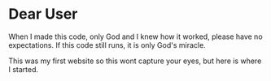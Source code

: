 # Dear User
When I made this code, only God and I knew how it worked, please have no expectations. If this code still runs, it is only God's miracle.

This was my first website so this wont capture your eyes, but here is where I started.
